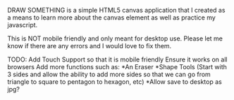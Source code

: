 DRAW SOMETHING is a simple HTML5 canvas application that I created as a means to learn more about the canvas element as well as practice my javascript. 

This is NOT mobile friendly and only meant for desktop use. Please let me know if there are any errors and I would love to fix them.

TODO:
Add Touch Support so that it is mobile friendly
Ensure it works on all browsers
Add more functions such as:
*An Eraser
*Shape Tools (Start with 3 sides and allow the ability to add more sides so that we can go from triangle to square to pentagon to hexagon, etc)
*Allow save to desktop as jpg?
